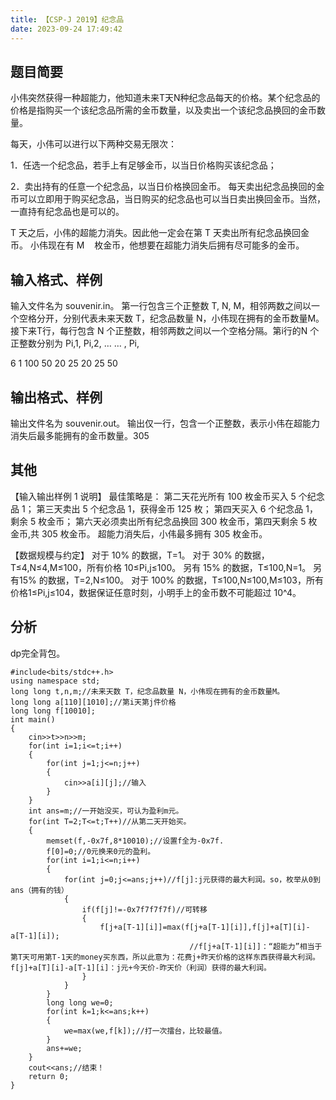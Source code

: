 ```yaml
---
title: 【CSP-J 2019】纪念品
date: 2023-09-24 17:49:42
---
```

<!-- wp:heading -->
<h2 class="wp-block-heading">题目简要</h2>
<!-- /wp:heading -->

<!-- wp:paragraph -->
<p>小伟突然获得一种超能力，他知道未来T天N种纪念品每天的价格。某个纪念品的价格是指购买一个该纪念品所需的金币数量，以及卖出一个该纪念品换回的金币数量。</p>
<!-- /wp:paragraph -->

<!-- wp:paragraph -->
<p>每天，小伟可以进行以下两种交易无限次：</p>
<!-- /wp:paragraph -->

<!-- wp:paragraph -->
<p>1．任选一个纪念品，若手上有足够金币，以当日价格购买该纪念品；</p>
<!-- /wp:paragraph -->

<!-- wp:paragraph -->
<p>2．卖出持有的任意一个纪念品，以当日价格换回金币。 每天卖出纪念品换回的金币可以立即用于购买纪念品，当日购买的纪念品也可以当日卖出换回金币。当然，一直持有纪念品也是可以的。</p>
<!-- /wp:paragraph -->

<!-- wp:paragraph -->
<p>T 天之后，小伟的超能力消失。因此他一定会在第 T 天卖出所有纪念品换回金币。 小伟现在有 M    枚金币，他想要在超能力消失后拥有尽可能多的金币。</p>
<!-- /wp:paragraph -->

<!-- wp:heading -->
<h2 class="wp-block-heading">输入格式、样例</h2>
<!-- /wp:heading -->

<!-- wp:paragraph -->
<p>输入文件名为 souvenir.in。 第一行包含三个正整数 T, N, M，相邻两数之间以一个空格分开，分别代表未来天数 T，纪念品数量 N，小伟现在拥有的金币数量M。 接下来T行，每行包含 N 个正整数，相邻两数之间以一个空格分隔。第i行的N 个正整数分别为 Pi,1, Pi,2, … … , Pi,</p>
<!-- /wp:paragraph -->

<!-- wp:paragraph -->
<p>6 1 100 50 20 25 20 25 50</p>
<!-- /wp:paragraph -->

<!-- wp:heading -->
<h2 class="wp-block-heading">输出格式、样例</h2>
<!-- /wp:heading -->

<!-- wp:paragraph -->
<p>输出文件名为 souvenir.out。 输出仅一行，包含一个正整数，表示小伟在超能力消失后最多能拥有的金币数量。305</p>
<!-- /wp:paragraph -->

<!-- wp:heading -->
<h2 class="wp-block-heading">其他</h2>
<!-- /wp:heading -->

<!-- wp:paragraph -->
<p>【输入输出样例 1 说明】 最佳策略是： 第二天花光所有 100 枚金币买入 5 个纪念品 1； 第三天卖出 5 个纪念品 1，获得金币 125 枚； 第四天买入 6 个纪念品 1，剩余 5 枚金币； 第六天必须卖出所有纪念品换回 300 枚金币，第四天剩余 5 枚金币,共 305 枚金币。 超能力消失后，小伟最多拥有 305 枚金币。 </p>
<!-- /wp:paragraph -->

<!-- wp:paragraph -->
<p>【数据规模与约定】 对于 10% 的数据，T=1。 对于 30% 的数据，T≤4,N≤4,M≤100，所有价格 10≤Pi,j​≤100。 另有 15% 的数据，T≤100,N=1。 另有15% 的数据，T=2,N≤100。 对于 100% 的数据，T≤100,N≤100,M≤103，所有价格1≤Pi,j​≤104，数据保证任意时刻，小明手上的金币数不可能超过 10^4。</p>
<!-- /wp:paragraph -->

<!-- wp:heading -->
<h2 class="wp-block-heading">分析</h2>
<!-- /wp:heading -->

<!-- wp:paragraph -->
<p>dp完全背包。</p>
<!-- /wp:paragraph -->

<!-- wp:code -->
<pre class="wp-block-code"><code>#include&lt;bits/stdc++.h>
using namespace std;
long long t,n,m;//未来天数 T，纪念品数量 N，小伟现在拥有的金币数量M。
long long a&#91;110]&#91;1010];//第i天第j件价格
long long f&#91;10010];
int main()
{
	cin>>t>>n>>m;
	for(int i=1;i&lt;=t;i++)
	{
		for(int j=1;j&lt;=n;j++)
		{
			cin>>a&#91;i]&#91;j];//输入
		}
	}
	int ans=m;//一开始没买，可认为盈利m元。
	for(int T=2;T&lt;=t;T++)//从第二天开始买。
	{
		memset(f,-0x7f,8*10010);//设置f全为-0x7f.
		f&#91;0]=0;//0元换来0元的盈利。
		for(int i=1;i&lt;=n;i++)
		{
			for(int j=0;j&lt;=ans;j++)//f&#91;j]:j元获得的最大利润。so，枚举从0到ans（拥有的钱）
			{
				if(f&#91;j]!=-0x7f7f7f7f)//可转移
				{
					f&#91;j+a&#91;T-1]&#91;i]]=max(f&#91;j+a&#91;T-1]&#91;i]],f&#91;j]+a&#91;T]&#91;i]-a&#91;T-1]&#91;i]);
                                        //f&#91;j+a&#91;T-1]&#91;i]]：“超能力”相当于第T天可用第T-1天的money买东西，所以此意为：花费j+昨天价格的这样东西获得最大利润。f&#91;j]+a&#91;T]&#91;i]-a&#91;T-1]&#91;i]：j元+今天价-昨天价（利润）获得的最大利润。
				}
			}
		}
		long long we=0;
		for(int k=1;k&lt;=ans;k++)
		{
			we=max(we,f&#91;k]);//打一次擂台，比较最值。
		}
		ans+=we;
	}
	cout&lt;&lt;ans;//结束！
	return 0;
}</code></pre>
<!-- /wp:code -->
